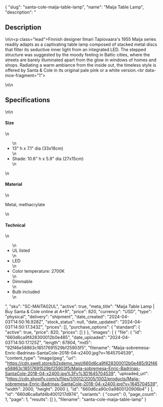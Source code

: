 {
  "slug": "santa-cole-maija-table-lamp",
  "name": "Maija Table Lamp",
  "description": "<h2>Description</h2>\n<!-- split -->\n<p class=\"lead\">Finnish designer Ilmari Tapiovaara's 1955 Maija series readily adapts as a captivating table lamp composed of stacked metal discs that filter its seductive inner light from an integrated LED. The stepped structure was suggested by the moody feeling in Baltic cities, where the streets are barely illuminated apart from the glow in windows of homes and shops. Radiating a warm ambiance from the inside out, the timeless style is offered by Santa &amp; Cole in its original pale pink or a white version.<br data-mce-fragment=\"1\"></p>\n<!-- split -->\n<h2>Specifications</h2>\n<!-- split -->\n<h4>Size</h4>\n<ul>\n<li>13\" h x 7.1\" dia (33x18cm)</li>\n<li>Shade: 10.6\" h x 5.9\" dia (27x15cm)</li>\n</ul>\n<h4>Material</h4>\n<p>Metal, methacrylate</p>\n<h4>Technical</h4>\n<ul>\n<li>UL listed</li>\n<li>LED</li>\n<li>Color temperature: 2700K</li>\n<li>Dimmable</li>\n<li>Bulb included</li>\n</ul>",
  "sku": "SC-MAITA02UL",
  "active": true,
  "meta_title": "Maija Table Lamp | Buy Santa & Cole online at A+R",
  "price": 820,
  "currency": "USD",
  "type": "physical",
  "delivery": "shipment",
  "date_created": "2024-04-03T14:50:16.928Z",
  "stock_status": null,
  "date_updated": "2024-04-03T14:50:17.343Z",
  "prices": [],
  "purchase_options": {
    "standard": {
      "active": true,
      "price": 820,
      "prices": []
    }
  },
  "images": [
    {
      "file": {
        "id": "660d6ca9f428300012b0e485",
        "date_uploaded": "2024-04-03T14:50:17.125Z",
        "length": 67804,
        "md5": "92f46e58863c18517691529bf25903f5",
        "filename": "Maija-sobremesa-Enric-Badrinas-SantaCole-2018-04-x2400.jpg?v=1645704539",
        "content_type": "image/jpeg",
        "url": "https://cdn.swell.store/b2sdemo_test/660d6ca9f428300012b0e485/92f46e58863c18517691529bf25903f5/Maija-sobremesa-Enric-Badrinas-SantaCole-2018-04-x2400.jpg%3Fv%3D1645704539",
        "uploaded_url": "https://cdn.shopify.com/s/files/1/0012/2005/1002/products/Maija-sobremesa-Enric-Badrinas-SantaCole-2018-04-x2400.jpg?v=1645704539",
        "width": 2000,
        "height": 2000
      },
      "id": "660d6ca90c0a9800120906b4"
    }
  ],
  "id": "660d6ca8afd4b4001217d974",
  "variants": {
    "count": 0,
    "page_count": 1,
    "page": 1,
    "results": []
  },
  "filename": "santa-cole-maija-table-lamp"
}